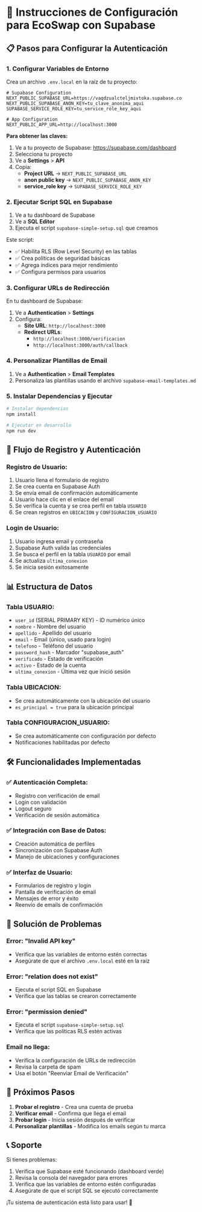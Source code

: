 # 🚀 Instrucciones de Configuración para EcoSwap con Supabase

## 📋 Pasos para Configurar la Autenticación

### 1. **Configurar Variables de Entorno**

Crea un archivo `.env.local` en la raíz de tu proyecto:

```env
# Supabase Configuration
NEXT_PUBLIC_SUPABASE_URL=https://vaqdzualcteljmivtoka.supabase.co
NEXT_PUBLIC_SUPABASE_ANON_KEY=tu_clave_anonima_aqui
SUPABASE_SERVICE_ROLE_KEY=tu_service_role_key_aqui

# App Configuration
NEXT_PUBLIC_APP_URL=http://localhost:3000
```

**Para obtener las claves:**
1. Ve a tu proyecto de Supabase: https://supabase.com/dashboard
2. Selecciona tu proyecto
3. Ve a **Settings** > **API**
4. Copia:
   - **Project URL** → `NEXT_PUBLIC_SUPABASE_URL`
   - **anon public key** → `NEXT_PUBLIC_SUPABASE_ANON_KEY`
   - **service_role key** → `SUPABASE_SERVICE_ROLE_KEY`

### 2. **Ejecutar Script SQL en Supabase**

1. Ve a tu dashboard de Supabase
2. Ve a **SQL Editor**
3. Ejecuta el script `supabase-simple-setup.sql` que creamos

Este script:
- ✅ Habilita RLS (Row Level Security) en las tablas
- ✅ Crea políticas de seguridad básicas
- ✅ Agrega índices para mejor rendimiento
- ✅ Configura permisos para usuarios

### 3. **Configurar URLs de Redirección**

En tu dashboard de Supabase:

1. Ve a **Authentication** > **Settings**
2. Configura:
   - **Site URL**: `http://localhost:3000`
   - **Redirect URLs**: 
     - `http://localhost:3000/verificacion`
     - `http://localhost:3000/auth/callback`

### 4. **Personalizar Plantillas de Email**

1. Ve a **Authentication** > **Email Templates**
2. Personaliza las plantillas usando el archivo `supabase-email-templates.md`

### 5. **Instalar Dependencias y Ejecutar**

```bash
# Instalar dependencias
npm install

# Ejecutar en desarrollo
npm run dev
```

## 🔄 **Flujo de Registro y Autenticación**

### **Registro de Usuario:**
1. Usuario llena el formulario de registro
2. Se crea cuenta en Supabase Auth
3. Se envía email de confirmación automáticamente
4. Usuario hace clic en el enlace del email
5. Se verifica la cuenta y se crea perfil en tabla `USUARIO`
6. Se crean registros en `UBICACION` y `CONFIGURACION_USUARIO`

### **Login de Usuario:**
1. Usuario ingresa email y contraseña
2. Supabase Auth valida las credenciales
3. Se busca el perfil en la tabla `USUARIO` por email
4. Se actualiza `ultima_conexion`
5. Se inicia sesión exitosamente

## 📊 **Estructura de Datos**

### **Tabla USUARIO:**
- `user_id` (SERIAL PRIMARY KEY) - ID numérico único
- `nombre` - Nombre del usuario
- `apellido` - Apellido del usuario
- `email` - Email (único, usado para login)
- `telefono` - Teléfono del usuario
- `password_hash` - Marcador "supabase_auth"
- `verificado` - Estado de verificación
- `activo` - Estado de la cuenta
- `ultima_conexion` - Última vez que inició sesión

### **Tabla UBICACION:**
- Se crea automáticamente con la ubicación del usuario
- `es_principal = true` para la ubicación principal

### **Tabla CONFIGURACION_USUARIO:**
- Se crea automáticamente con configuración por defecto
- Notificaciones habilitadas por defecto

## 🛠️ **Funcionalidades Implementadas**

### ✅ **Autenticación Completa:**
- Registro con verificación de email
- Login con validación
- Logout seguro
- Verificación de sesión automática

### ✅ **Integración con Base de Datos:**
- Creación automática de perfiles
- Sincronización con Supabase Auth
- Manejo de ubicaciones y configuraciones

### ✅ **Interfaz de Usuario:**
- Formularios de registro y login
- Pantalla de verificación de email
- Mensajes de error y éxito
- Reenvío de emails de confirmación

## 🐛 **Solución de Problemas**

### **Error: "Invalid API key"**
- Verifica que las variables de entorno estén correctas
- Asegúrate de que el archivo `.env.local` esté en la raíz

### **Error: "relation does not exist"**
- Ejecuta el script SQL en Supabase
- Verifica que las tablas se crearon correctamente

### **Error: "permission denied"**
- Ejecuta el script `supabase-simple-setup.sql`
- Verifica que las políticas RLS estén activas

### **Email no llega:**
- Verifica la configuración de URLs de redirección
- Revisa la carpeta de spam
- Usa el botón "Reenviar Email de Verificación"

## 🎯 **Próximos Pasos**

1. **Probar el registro** - Crea una cuenta de prueba
2. **Verificar email** - Confirma que llega el email
3. **Probar login** - Inicia sesión después de verificar
4. **Personalizar plantillas** - Modifica los emails según tu marca

## 📞 **Soporte**

Si tienes problemas:
1. Verifica que Supabase esté funcionando (dashboard verde)
2. Revisa la consola del navegador para errores
3. Verifica que las variables de entorno estén configuradas
4. Asegúrate de que el script SQL se ejecutó correctamente

¡Tu sistema de autenticación está listo para usar! 🎉
